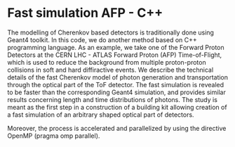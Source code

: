 # Fast simulation AFP - C++
The modelling of Cherenkov based detectors is traditionally done using Geant4 toolkit. In this code, we do another method based on C++ programming language. 
As an example, we take one of the Forward Proton Detectors at the CERN LHC - ATLAS Forward Proton (AFP) Time-of-Flight, which is used to reduce the background from multiple proton-proton collisions in soft and hard diffiractive events. We describe the technical details of the fast Cherenkov model of photon generation and transportation through the optical part of the ToF detector. 
The fast simulation is revealed to be faster than the corresponding Geant4 simulation, and provides similar results concerning length and time distributions of photons. The study is meant as the first step in a construction of a building kit allowing creation of a fast simulation of an arbitrary shaped optical part of detectors.

Moreover, the process is accelerated and parallelized by using the directive OpenMP (pragma omp parallel). 
